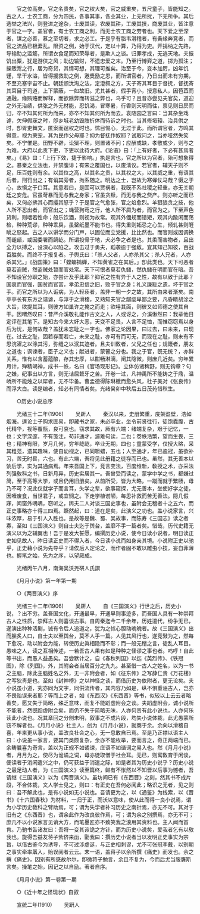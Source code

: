 <!-- { "loadSidebar": true } -->
　　官之位高矣，官之名贵矣，官之权大矣，官之威重矣，五尺童子，皆能知之。古之人，士农工商，分为四民，各事其事，各业其业，上无所扰，下无所争。其后选举之法兴，则登进之途杂，士废其读，农废其耕，工废其技，商废其业，皆注意于官之一字。盖官者，有士农工商之利，而无士农工商之劳者也。天下爱之至深者，谋之必善，慕之至切者，求之必工。于是乎有脂韦滑稽者，有夤缘奔竞者，而官之流品已极紊乱。限资之例，始于汉代，定以十算，乃得为吏。开捐纳之先路，导输助之滥觞，所谓衣食足而知荣辱者，是欺人之谈。归罪孝成，无逃天地。夫振饥出粟，犹是游侠之风；助边输财，不遗忠爱之末。乃至行博弈之道，掷为孤注；操贩鬻之行，居为奇贷，其情可想，其理可推矣。治至于今，变本加厉，凶年饥馑，旱干水溢，皆得援救助之例，邀奬励之恩，而所谓官者，乃日出而未有穷期，不至充塞宇宙不止。朝廷颁汰淘之法，定澄叙之方，天子寄其耳目于督抚，督抚寄其耳目于司道，上下蒙蔽，一如故旧。尤其甚者，假手宵小，授意私人，因苞苴而通融，缘贿赂而解释，而欲除弊而转滋之弊也，鸟乎可？且昔亦尝见夫官矣，道迎之外无治绩，供张之外无材能，忍饥渴，冒寒暑，行香则天明而往，禀见则日昃而归，卒不知其何所为而来，亦卒不知其何所为而去。袁随园之言曰：当其杂坐戏谑，欠伸假寐之时，卽乡城老幼毁肢折体而待诉之时也。当其修垣辕、治具供之时，卽胥吏舞文，匿案而逞权之时也。怵目惕心，无过于此。而所谓官者，方鸣其得意，视为荣宠，其为民作父母耶？抑为督抚作奴耶？试取问之，当亦哑然失笑矣。不宁惟是。田野不辟，讼狱不理，则置诸不问；应酬或缺，孝敬或少，则与之为难。大府以此责下吏，下吏以此待大府。《论语》曰：「上有好者，下必有甚焉者矣。」《易》曰：「上行下效，捷于影响。」执是言也，官之所以为官者，殆可想象得之。暴秦之立法也，并禁腹诽；有宋之覆国也，以废淸议。若官者，辅天子则不足，压百姓则有余。以其位之高，以其名之贵，以其权之大，以其威之重，有语其后者，刑罚出之；有诮其旁者，拘系随之。明达之士，岂故为寒蝉仗马哉？慑之于心，故愼之于口耳。其意若曰，是固可以贾祸者，我旣不系社稷之轻重，亦无关朝廷之安危。官虽苛暴而无与我之身家；官虽贪黩，而无与我之赀产。则亦听之而已矣，又何必拂其心而撄其怒乎？于是官之气愈张，官之焰愈烈。羊狠狼贪之技，他人所不忍出者，而官出之；蝇营狗苟之行，他人所不屑为者，而官为之。下至声色货利，则嗜若性命；般乐饮酒，则视为故常。观其外偭规而错矩，观其内踰闲而荡检，种种荒谬，种种乖戾，虽罄纸墨不能书也。得失重则妬忌之心生，倾轧甚则睚眦之怒起。古之人以讲学而分门戸，以固位而立党援，比比然也。而官则或因调换而龃龉，或因委署而齮龁。所谓投骨于地，犬必争之者是也。其柔而害物者，且出全力以搏之，设深心以陷之。攻击过于勇夫，蹈袭逾于强敌。宜其知己知彼，百战百胜矣。而终不于报复者。子舆氏曰：「杀人父者，人亦杀其父；杀人兄者，人亦杀其兄。」《战国策》曰：「螳螂捕蝉，不知黄雀之在其后。」卽此类也。天下可恶者莫若盗贼，然盗贼处暂而官处常。天下可恨者莫若仇雠，然仇雠在明而官在暗。吾不知设官分职之始，亦尝计及乎此耶？抑官之性有异于人之性，故有以致于此耶？国衰而官强，国贫而官富，孝弟忠信之旧，败于官之身；礼义廉耻之遗，坏于官之手。而官之所以为人诟病，为人轻亵者，盖非一朝一夕之故，其所由来者渐矣。南亭亭长有东方之谐谑，与淳于之滑稽，又熟知夫官之龌龊卑鄙之要，凡昏瞶胡涂之大旨，欲提其耳，则彼方如巢许之掩之而走；欲唾其面，则彼又如师德之使其自干。因喟然叹曰：昔严介溪敬礼能作古文之人，人或讶之，介溪愀然曰：我辈他日定评在其笔下。是知古今来大奸大恶，天变不足畏，人言不足恤，而惟窃窃焉以身后为忧，是何故哉？盖犹未忘耻之一字也。佛家之论因果，曰过去，曰未来，曰现在。过去之耻，固若存而若亡，未来之耻，亦可有而可无，而现在之耻，则未有不思浣濯之以涤其污，弥缝之以泯其迹者。且夫训敎者，父兄之任也；规箴者，朋友之道也；讽谏者，臣子之义也；献进者，蒙瞽之分也。我之于官，旣无统？，亦鲜关系，惟有以含蓄蕴酿，存其忠厚，以酣畅淋漓，阐其隐微，则庶几近矣。穷年累月计，殚精竭神，成书一帙，名曰《官场现形记》。立体仿诸稗野，则无钩章？句之嫌，纪事出以方言，则无诘屈聱牙之苦。开卷一过，凡神禹所不能铸之于鼎，温峤所不能烛之以犀者，无不毕备。曹孟德得陈琳檄而愈头风，杜子美对《张良传》而浮大白。读是编者，知必有同情者矣。光绪癸卯中秋后五日茂苑惜秋生。 

　　○历史小说总序 

　　光绪三十二年(1906) 
　　吴趼人 
　　秦汉以来，史册繁重，庋架盈壁，浩如烟海。遑论士子购求匪易，卽藏书之家，未必卒业，坐令前贤往行，徒饱蠹腹，古代精华，视等覆瓿，良可哀也。窃求其故，厥有六端：绪端复杂，艰于记忆，一也；文字深邃，不有笺注，苟非通才，遽难句读，二也；卷帙浩繁，望而生畏，三也；精神有限，岁月几何，穷年龁龁，卒业无期，四也；童蒙受学，仅授大略，采其粗范，遗其趣味，使自幼视之，已同嚼蜡，五也；人至通才，年已逾冠，虽欲补习，苦无时晷，六也。有此六端，吾将见此册籍之徒存而已也。虽然，其无善本以饷后学，实为其通病焉。年来吾国上下，竞言变法，百度维新，敎授之术，亦采法列强敎科之书，日新月异，历史实居其一。吾曾受而读之，蒙学中学之书，都嫌过简，至于高等大学，或且仍用旧册矣。从前所受，皆为大略，一蹴而就于繁赜，毋乃不可？况此仅就学子而言耳，失学之辈，欲事窥探，尤无善本，坐使好学之徒，因噎废食，当世君子，或宜悯之。下走学植谫陋，每思补救而苦无善法。隠几假寐，闻窗外喁喁，窃听之，舆夫二人对谈三国史事也，虽附会无稽者十之五六，而正史事略亦十得三四焉。蹶然起，曰：道在是矣，此演义之功也。盖小说家言，兴味浓厚，易于引人入胜也。是故等是魏、蜀、吴故事，而陈寿《三国志》读之者寡，至如《三国演义》则自士夫迄于舆台，盖靡不手一篇者矣。惜哉，历代史籍无演义以为之辅翼也！吾于是发大誓愿，编撰历史小说，使今日读小说者，明日读正史如见故人，昨日读正史而不得入者，今日读小说而如身亲其境。小说附正史以驰乎，正史藉小说为先导乎？请俟后人定论之，而作者固不敢以雕虫小技，妄自菲薄也。握笔之始，先为之序，以望厥成。 

　　光绪丙午八月，南海吴沃尧硏人氏譔 

　　《月月小说》第一年第一期 

　　○《两晋演义》序 

　　光绪三十二年(1906) 
　　吴趼人 
　　自《三国演义》行世之后，历史小说，？出不穷。盖吾国文化，开通最早，开通早则事迹多，而吾国人具有一种崇拜古人之性质，崇拜古人则喜谈古事。自周秦迄今二千余年，历姓邅代，纷争无已，遂演出种种活剧，诚有令后人追道之，犹为之怵心胆动魂魄者。故《三国演义》出而脍炙人口，自士夫以至舆台，莫不人手一篇。人见其风行也，遂竞斅为之，然每下愈况，动以附会为能，转使历史眞相隐而不彰；而一般无稽之言，徒乱人耳目。愚味之人，读之互相传述，一若吾古人果有如是种种之怪谬之事也者。呜呼！自此等书出，而愚人益愚矣。吾尝默计之，自《春秋列国》以迄《英烈传》、《铁冠图》，除《列国》，外，其附会者当居百分之九九。甚至借一古人之姓名，以为一书之主脑，除此主脑姓名之外，无一非附会者，如《征东传》之写薛仁贵《万花楼》之写狄靑是也。至如《封神榜》之以神怪之谈，而借历史为依附者，更无论矣。夫小说虽小道，究亦同为文字，同供流传者，其内容乃如是，纵不惧重诬古人，岂亦不畏贻误来者耶？等而上之者，如《东西汉》《东西晋》等书，似较以上云云者略善矣，愿又失于简略，殊乏意味，而复不能蹈虚附会之谈。夫蹈虚附会，诚小说所不能者，然旣蹈虚附会矣，而仍不失于简略无味，人亦何贵有此小说也，人亦何乐读此小说也。况其章回之分剖未明，叙事之不成片段，均失小说体裁，此尤愚蒙所窃不解者也。《月月小说》社主人，创为《月月小说》，就商于余。余向以滑稽自喜，年来更从事小说，盖改良社会之心，无一息敢自已焉。至是乃正襟以语主人曰：小说虽一家言，要其门类颇复杂，余亦不能枚举，要而言之，奇正两端而已。余畴曩喜为奇言，盖以为正规不如谲谏，庄语不如谐词之易入也。然《月月小说》者，月月为之，使尽为诡谲之词，毋亦徒取憎于社会耳。无已，则寓敎育于闲谈，便读者于消闲遣兴之中，仍可获益于消遣之际，如是者其为历史小说乎？历史小说之最足动人者，为《三国演义》读至篇终，鲜有不怅然以不知晋以后事为憾者，吾请继《三国演义》以为《两晋演义》。虽坊间已有《东西晋》之刻，然其书不成片段，不合体裁，文人学士见之，则曰：有正史在吾何必阅此；略识之无者，见之则曰：吾不解此也，是有小说如无小说也。吾请更为之，以《通鉴》为线索，以《晋书》《十六国春秋》为材料，一归于正，而沃以意味，使从此而得一良小说焉，谓为小学历史敎科之臂助焉，可；谓为失学者补习历史之南针焉，亦无不可。其对于旧有之《东西晋》也，谓余此作为改良彼作焉，可；谓为余之别撰焉，亦无不可；庶几不以小说家言见诮大方，而笔墨匠亦不致笑我之浪用其资料也。主人闻而首肯。乃驰书吿诸友曰：吾将一变其诙诡之方针，而为历史小说矣，爱我者乞有以敎我也。旋得吾益友蒋子紫侪来函，勖我曰：撰历史小说者当以发明正史事实为宗旨，以借古鉴今为诱导，不可过涉虚诞，与正史相刺谬，尤不可张冠李戴，以别朝之事实牵率羼入，贻误阅者云云。末一语，盖蒋子以余所撰《痛史》而发也。余之撰《痛史》，因别有所感故尔尔，卽微蒋子勉言，余且不复为，今而后尤当服膺斯言矣。操笔之始，因记之以自励。著者自序。 

　　《月月小说》第一卷第一期 

　　○《近十年之怪现状》自叙 

　　宣统二年(1910) 
　　吴趼人 

